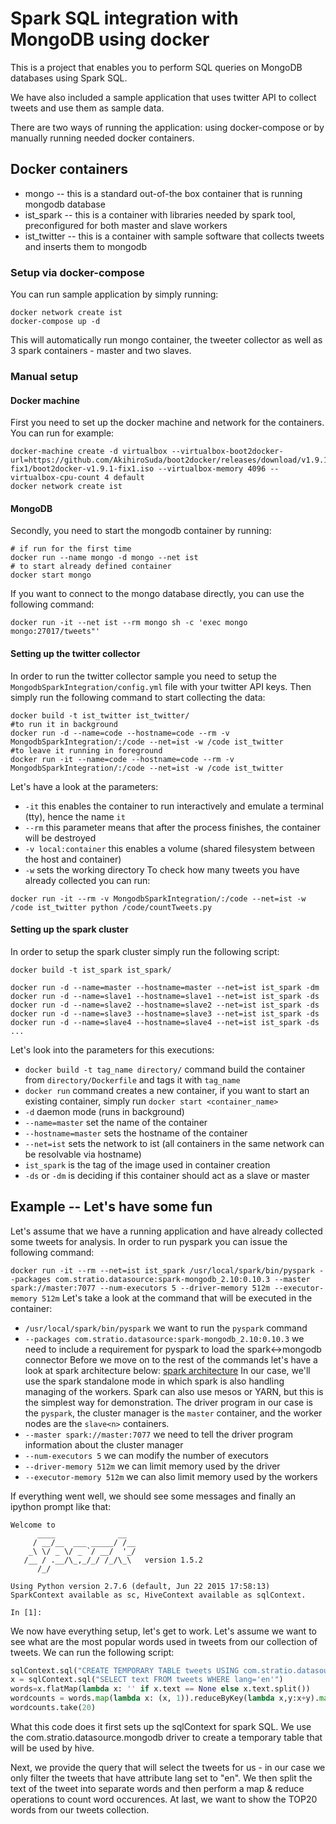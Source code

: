 # Spark SQL integration with MongoDB using docker

This is a project that enables you to perform SQL queries on MongoDB databases using Spark SQL.

We have also included a sample application that uses twitter API to collect tweets and use them as sample data.

There are two ways of running the application: using docker-compose or by manually running needed docker containers.

## Docker containers
* mongo -- this is a standard out-of-the box container that is running mongodb database
* ist_spark -- this is a container with libraries needed by spark tool, preconfigured for both master and slave workers
* ist_twitter -- this is a container with sample software that collects tweets and inserts them to mongodb

### Setup via docker-compose

You can run sample application by simply running:
```
docker network create ist
docker-compose up -d
```
This will automatically run mongo container, the tweeter collector as well as 3 spark containers - master and two slaves.

### Manual setup

#### Docker machine
First you need to set up the docker machine and network for the containers. You can run for example:
``` 
docker-machine create -d virtualbox --virtualbox-boot2docker-url=https://github.com/AkihiroSuda/boot2docker/releases/download/v1.9.1-fix1/boot2docker-v1.9.1-fix1.iso --virtualbox-memory 4096 --virtualbox-cpu-count 4 default
docker network create ist
```

#### MongoDB
Secondly, you need to start the mongodb container by running:
```
# if run for the first time
docker run --name mongo -d mongo --net ist
# to start already defined container
docker start mongo
```
If you want to connect to the mongo database directly, you can use the following command:
```
docker run -it --net ist --rm mongo sh -c 'exec mongo mongo:27017/tweets"'
```
#### Setting up the twitter collector
In order to run the twitter collector sample you need to setup the `MongodbSparkIntegration/config.yml` file with your twitter API keys. Then simply run the following command to start collecting the data:
```
docker build -t ist_twitter ist_twitter/
#to run it in background
docker run -d --name=code --hostname=code --rm -v MongodbSparkIntegration/:/code --net=ist -w /code ist_twitter
#to leave it running in foreground
docker run -it --name=code --hostname=code --rm -v MongodbSparkIntegration/:/code --net=ist -w /code ist_twitter
```

Let's have a look at the parameters:
- `-it` this enables the container to run interactively and emulate a terminal (tty), hence the name `it`
- `--rm` this parameter means that after the process finishes, the container will be destroyed
- `-v local:container` this enables a volume (shared filesystem between the host and container)
- `-w` sets the working directory
To check how many tweets you have already collected you can run:
```
docker run -it --rm -v MongodbSparkIntegration/:/code --net=ist -w /code ist_twitter python /code/countTweets.py
```

#### Setting up the spark cluster
In order to setup the spark cluster simply run the following script:
```
docker build -t ist_spark ist_spark/

docker run -d --name=master --hostname=master --net=ist ist_spark -dm
docker run -d --name=slave1 --hostname=slave1 --net=ist ist_spark -ds
docker run -d --name=slave2 --hostname=slave2 --net=ist ist_spark -ds
docker run -d --name=slave3 --hostname=slave3 --net=ist ist_spark -ds
docker run -d --name=slave4 --hostname=slave4 --net=ist ist_spark -ds
...
```

Let's look into the parameters for this executions:
- `docker build -t tag_name directory/` command build the container from `directory/Dockerfile` and tags it with `tag_name` 
- `docker run` command creates a new container, if you want to start an existing container, simply run `docker start <container_name>`
- `-d` daemon mode (runs in background)
- `--name=master` set the name of the container
- `--hostname=master` sets the hostname of the container
- `--net=ist` sets the network to ist (all containers in the same network can be resolvable via hostname)
- `ist_spark` is the tag of the image used in container creation
- `-ds` or `-dm` is deciding if this container should act as a slave or master

## Example -- Let's have some fun

Let's assume that we have a running application and have already collected some tweets for analysis.
In order to run pyspark you can issue the following command:

```docker run -it --rm --net=ist ist_spark /usr/local/spark/bin/pyspark --packages com.stratio.datasource:spark-mongodb_2.10:0.10.3 --master spark://master:7077 --num-executors 5 --driver-memory 512m --executor-memory 512m```
Let's take a look at the command that will be executed in the container:
- `/usr/local/spark/bin/pyspark` we want to run the `pyspark` command
- `--packages com.stratio.datasource:spark-mongodb_2.10:0.10.3` we need to include a requirement for pyspark to load the spark<->mongodb connector
Before we move on to the rest of the commands let's have a look at spark architecture below:
[spark architecture](http://spark.apache.org/docs/latest/img/cluster-overview.png)
In our case, we'll use the spark standalone mode in which spark is also handling managing of the workers. Spark can also use mesos or YARN, but this is the simplest way for demonstration.
The driver program in our case is the `pyspark`, the cluster manager is the `master` container, and the worker nodes are the `slave<n>` containers.
- `--master spark://master:7077` we need to tell the driver program information about the cluster manager
- `--num-executors 5` we can modify the number of executors
- `--driver-memory 512m` we can limit memory used by the driver
- `--executor-memory 512m` we can also limit memory used by the workers

If everything went well, we should see some messages and finally an ipython prompt like that:
```
Welcome to
      ____              __
     / __/__  ___ _____/ /__
    _\ \/ _ \/ _ `/ __/  '_/
   /__ / .__/\_,_/_/ /_/\_\   version 1.5.2
      /_/

Using Python version 2.7.6 (default, Jun 22 2015 17:58:13)
SparkContext available as sc, HiveContext available as sqlContext.

In [1]:
```

We now have everything setup, let's get to work.
Let's assume we want to see what are the most popular words used in tweets from our collection of tweets.
We can run the following script:
```python
sqlContext.sql("CREATE TEMPORARY TABLE tweets USING com.stratio.datasource.mongodb OPTIONS (host 'mongo:27017', database 'tweets', collection 'tweets')")
x = sqlContext.sql("SELECT text FROM tweets WHERE lang='en'")
words=x.flatMap(lambda x: '' if x.text == None else x.text.split())
wordcounts = words.map(lambda x: (x, 1)).reduceByKey(lambda x,y:x+y).map(lambda x:(x[1],x[0])).sortByKey(False)
wordcounts.take(20)
```
What this code does it first sets up the sqlContext for spark SQL. We use the com.stratio.datasource.mongodb driver to create a temporary table that will be used by hive.

Next, we provide the query that will select the tweets for us - in our case we only filter the tweets that have attribute lang set to "en".
We then split the text of the tweet into separate words and then perform a map & reduce operations to count word occurences.
At last, we want to show the TOP20 words from our tweets collection.
